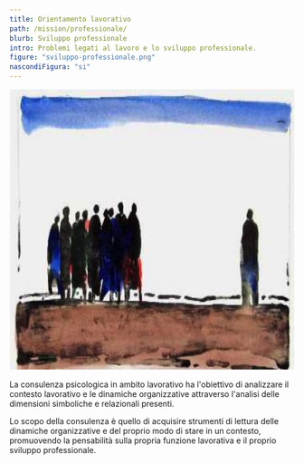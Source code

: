 ```yaml
---
title: Orientamento lavorativo
path: /mission/professionale/
blurb: Sviluppo professionale
intro: Problemi legati al lavoro e lo sviluppo professionale.
figure: "sviluppo-professionale.png"
nascondiFigura: "si"
---
```

![alt text](lavoro.png)

La consulenza psicologica in ambito lavorativo ha l'obiettivo di analizzare il contesto lavorativo e le dinamiche organizzative attraverso l'analisi delle dimensioni simboliche e relazionali presenti.

Lo scopo della consulenza è quello di acquisire strumenti di lettura delle dinamiche organizzative e del proprio modo di stare in un contesto, promuovendo la pensabilità sulla propria funzione lavorativa e il proprio sviluppo professionale.
